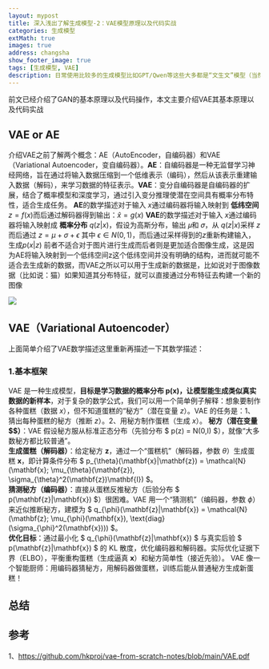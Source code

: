```yaml
---
layout: mypost
title: 深入浅出了解生成模型-2：VAE模型原理以及代码实战
categories: 生成模型
extMath: true
images: true
address: changsha
show_footer_image: true
tags: [生成模型, VAE]
description: 日常使用比较多的生成模型比如GPT/Qwen等这些大多都是“文生文”模型（当然GPT有自己的大一统模型可以“文生图”）但是网上流行很多AI生成图像，而这些生成图像模型大多都离不开下面三种模型：1、GAN；2、VAE；3、Diffusion Model。因此本文通过介绍这三个模型作为生成模型的入门。本文主要介绍GAN模型
---
```


前文已经介绍了GAN的基本原理以及代码操作，本文主要介绍VAE其基本原理以及代码实战

## VAE or AE
介绍VAE之前了解两个概念：AE（AutoEncoder，自编码器）和VAE（Variational Autoencoder，变自编码器）。**AE**：自编码器是一种无监督学习神经网络，旨在通过将输入数据压缩到一个低维表示（编码），然后从该表示重建输入数据（解码），来学习数据的特征表示。**VAE**：变分自编码器是自编码器的扩展，结合了概率模型和深度学习，通过引入变分推理使潜在空间具有概率分布特性，适合生成任务。
**AE**的数学描述对于输入 $x$通过编码器将输入映射到 **低纬空间** $z=f(x)$而后通过解码器得到输出：$\hat{x}=g(x)$
**VAE**的数学描述对于输入 $x$通过编码器将输入映射成 **概率分布** $q(z|x)$，假设为高斯分布，输出 𝜇和 𝜎，从 $q(z|x)$采样 $z$而后通过 $z=\mu+ \sigma+ \epsilon$ 其中 $\epsilon \in N(0,1)$，而后通过采样得到的$z$重新构建输入，生成$p(x|z)$
前者不适合对于图片进行生成而后者则是更加适合图像生成，这是因为AE将输入映射到一个低纬空间z这个低纬空间并没有明确的结构，进而就可能不适合去生成新的数据，而VAE之所以可以用于生成新的数据是，比如说对于图像数据（比如说：猫）如果知道其分布特征，就可以直接通过分布特征去构建一个新的图像

![](https://s2.loli.net/2025/05/11/8kYHhJuSrbZvpWD.png)

## VAE（Variational Autoencoder）
上面简单介绍了VAE数学描述这里重新再描述一下其数学描述：
### 1.基本框架
VAE 是一种生成模型，**目标是学习数据的概率分布 p(x)，让模型能生成类似真实数据的新样本**，对于复杂的数学公式，我们可以用一个简单例子解释：想象要制作各种蛋糕（数据 $x$），但不知道蛋糕的“秘方”（潜在变量 $z$）。VAE 的任务是：1、猜出每种蛋糕的秘方（推断 $z$）。2、用秘方制作蛋糕（生成 $x$）。
**秘方（潜在变量 $$）**：VAE 假设秘方服从标准正态分布（先验分布 $ p(z) = N(0,I) $），就像“大多数秘方都比较普通”。  
**生成蛋糕（解码器）**：给定秘方 $\mathbf{z}$，通过一个“蛋糕机”（解码器，参数 $\theta$）生成蛋糕 $\mathbf{x}$，即计算条件分布 $ p_{\theta}(\mathbf{x}|\mathbf{z}) = \mathcal{N}(\mathbf{x}; \mu_{\theta}(\mathbf{z}), \sigma_{\theta}^2(\mathbf{z})\mathbf{I}) $。  
**猜测秘方（编码器）**：直接从蛋糕反推秘方（后验分布 $ p(\mathbf{z}|\mathbf{x}) $）很困难。VAE 用一个“猜测机”（编码器，参数 $\phi$）来近似推断秘方，建模为 $ q_{\phi}(\mathbf{z}|\mathbf{x}) = \mathcal{N}(\mathbf{z}; \mu_{\phi}(\mathbf{x}), \text{diag}(\sigma_{\phi}^2(\mathbf{x}))) $。  
**优化目标**：通过最小化 $ q_{\phi}(\mathbf{z}|\mathbf{x}) $ 与真实后验 $ p(\mathbf{z}|\mathbf{x}) $ 的 KL 散度，优化编码器和解码器。实际优化证据下界（ELBO），平衡重构蛋糕（生成逼真 $\mathbf{x}$）和秘方简单性（接近先验）。
VAE 像一个智能厨师：用编码器猜秘方，用解码器做蛋糕，训练后能从普通秘方生成新蛋糕！

## 总结

## 参考
1、https://github.com/hkproj/vae-from-scratch-notes/blob/main/VAE.pdf
<!--stackedit_data:
eyJoaXN0b3J5IjpbNTgwMjUzODI1LC02NjQ2MDgwMzddfQ==
-->